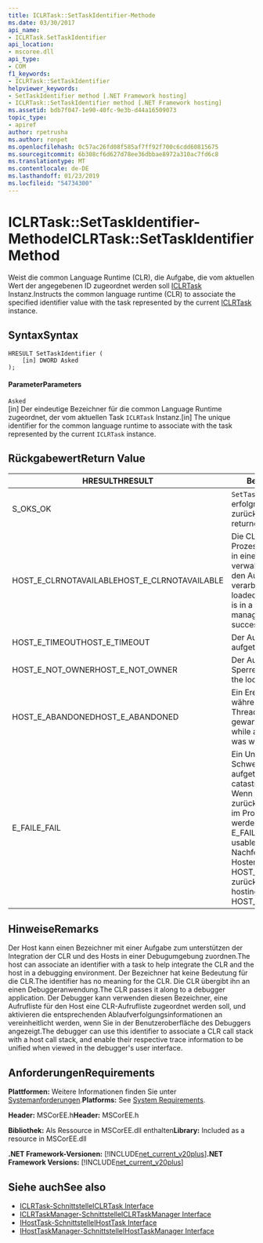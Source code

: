 ```yaml
---
title: ICLRTask::SetTaskIdentifier-Methode
ms.date: 03/30/2017
api_name:
- ICLRTask.SetTaskIdentifier
api_location:
- mscoree.dll
api_type:
- COM
f1_keywords:
- ICLRTask::SetTaskIdentifier
helpviewer_keywords:
- SetTaskIdentifier method [.NET Framework hosting]
- ICLRTask::SetTaskIdentifier method [.NET Framework hosting]
ms.assetid: bdb7f047-1e90-40fc-9e3b-d44a16509073
topic_type:
- apiref
author: rpetrusha
ms.author: ronpet
ms.openlocfilehash: 0c57ac26fd08f585af7ff92f700c6cdd60815675
ms.sourcegitcommit: 6b308cf6d627d78ee36dbbae8972a310ac7fd6c8
ms.translationtype: MT
ms.contentlocale: de-DE
ms.lasthandoff: 01/23/2019
ms.locfileid: "54734300"
---
```

# <a name="iclrtasksettaskidentifier-method"></a><span data-ttu-id="d0e19-102">ICLRTask::SetTaskIdentifier-Methode</span><span class="sxs-lookup"><span data-stu-id="d0e19-102">ICLRTask::SetTaskIdentifier Method</span></span>
<span data-ttu-id="d0e19-103">Weist die common Language Runtime (CLR), die Aufgabe, die vom aktuellen Wert der angegebenen ID zugeordnet werden soll [ICLRTask](../../../../docs/framework/unmanaged-api/hosting/iclrtask-interface.md) Instanz.</span><span class="sxs-lookup"><span data-stu-id="d0e19-103">Instructs the common language runtime (CLR) to associate the specified identifier value with the task represented by the current [ICLRTask](../../../../docs/framework/unmanaged-api/hosting/iclrtask-interface.md) instance.</span></span>  
  
## <a name="syntax"></a><span data-ttu-id="d0e19-104">Syntax</span><span class="sxs-lookup"><span data-stu-id="d0e19-104">Syntax</span></span>  
  
```  
HRESULT SetTaskIdentifier (  
    [in] DWORD Asked  
);  
```  
  
#### <a name="parameters"></a><span data-ttu-id="d0e19-105">Parameter</span><span class="sxs-lookup"><span data-stu-id="d0e19-105">Parameters</span></span>  
 `Asked`  
 <span data-ttu-id="d0e19-106">[in] Der eindeutige Bezeichner für die common Language Runtime zugeordnet, der vom aktuellen Task `ICLRTask` Instanz.</span><span class="sxs-lookup"><span data-stu-id="d0e19-106">[in] The unique identifier for the common language runtime to associate with the task represented by the current `ICLRTask` instance.</span></span>  
  
## <a name="return-value"></a><span data-ttu-id="d0e19-107">Rückgabewert</span><span class="sxs-lookup"><span data-stu-id="d0e19-107">Return Value</span></span>  
  
|<span data-ttu-id="d0e19-108">HRESULT</span><span class="sxs-lookup"><span data-stu-id="d0e19-108">HRESULT</span></span>|<span data-ttu-id="d0e19-109">Beschreibung</span><span class="sxs-lookup"><span data-stu-id="d0e19-109">Description</span></span>|  
|-------------|-----------------|  
|<span data-ttu-id="d0e19-110">S_OK</span><span class="sxs-lookup"><span data-stu-id="d0e19-110">S_OK</span></span>|<span data-ttu-id="d0e19-111">`SetTaskIdentifier` wurde erfolgreich zurückgegeben.</span><span class="sxs-lookup"><span data-stu-id="d0e19-111">`SetTaskIdentifier` returned successfully.</span></span>|  
|<span data-ttu-id="d0e19-112">HOST_E_CLRNOTAVAILABLE</span><span class="sxs-lookup"><span data-stu-id="d0e19-112">HOST_E_CLRNOTAVAILABLE</span></span>|<span data-ttu-id="d0e19-113">Die CLR wurde nicht in einen Prozess geladen und befindet sich in einem Zustand, in dem nicht verwalteten Code ausführen oder den Aufruf erfolgreich zu verarbeiten.</span><span class="sxs-lookup"><span data-stu-id="d0e19-113">The CLR has not been loaded into a process, or the CLR is in a state in which it cannot run managed code or process the call successfully.</span></span>|  
|<span data-ttu-id="d0e19-114">HOST_E_TIMEOUT</span><span class="sxs-lookup"><span data-stu-id="d0e19-114">HOST_E_TIMEOUT</span></span>|<span data-ttu-id="d0e19-115">Der Aufruf ist ein Timeout aufgetreten.</span><span class="sxs-lookup"><span data-stu-id="d0e19-115">The call timed out.</span></span>|  
|<span data-ttu-id="d0e19-116">HOST_E_NOT_OWNER</span><span class="sxs-lookup"><span data-stu-id="d0e19-116">HOST_E_NOT_OWNER</span></span>|<span data-ttu-id="d0e19-117">Der Aufrufer ist nicht Besitzer der Sperre.</span><span class="sxs-lookup"><span data-stu-id="d0e19-117">The caller does not own the lock.</span></span>|  
|<span data-ttu-id="d0e19-118">HOST_E_ABANDONED</span><span class="sxs-lookup"><span data-stu-id="d0e19-118">HOST_E_ABANDONED</span></span>|<span data-ttu-id="d0e19-119">Ein Ereignis wurde abgebrochen, während sich der blockierte Thread oder eine Fiber darauf gewartet.</span><span class="sxs-lookup"><span data-stu-id="d0e19-119">An event was canceled while a blocked thread or fiber was waiting on it.</span></span>|  
|<span data-ttu-id="d0e19-120">E_FAIL</span><span class="sxs-lookup"><span data-stu-id="d0e19-120">E_FAIL</span></span>|<span data-ttu-id="d0e19-121">Ein Unbekannter Schwerwiegender Fehler ist aufgetreten.</span><span class="sxs-lookup"><span data-stu-id="d0e19-121">An unknown catastrophic failure occurred.</span></span> <span data-ttu-id="d0e19-122">Wenn eine Methode E_FAIL zurückgibt, ist die CLR nicht mehr im Prozess verwendet werden.</span><span class="sxs-lookup"><span data-stu-id="d0e19-122">When a method returns E_FAIL, the CLR is no longer usable within the process.</span></span> <span data-ttu-id="d0e19-123">Nachfolgende Aufrufe zum Hosten der Methoden HOST_E_CLRNOTAVAILABLE zurück.</span><span class="sxs-lookup"><span data-stu-id="d0e19-123">Subsequent calls to hosting methods return HOST_E_CLRNOTAVAILABLE.</span></span>|  
  
## <a name="remarks"></a><span data-ttu-id="d0e19-124">Hinweise</span><span class="sxs-lookup"><span data-stu-id="d0e19-124">Remarks</span></span>  
 <span data-ttu-id="d0e19-125">Der Host kann einen Bezeichner mit einer Aufgabe zum unterstützen der Integration der CLR und des Hosts in einer Debugumgebung zuordnen.</span><span class="sxs-lookup"><span data-stu-id="d0e19-125">The host can associate an identifier with a task to help integrate the CLR and the host in a debugging environment.</span></span> <span data-ttu-id="d0e19-126">Der Bezeichner hat keine Bedeutung für die CLR.</span><span class="sxs-lookup"><span data-stu-id="d0e19-126">The identifier has no meaning for the CLR.</span></span> <span data-ttu-id="d0e19-127">Die CLR übergibt ihn an einen Debuggeranwendung.</span><span class="sxs-lookup"><span data-stu-id="d0e19-127">The CLR passes it along to a debugger application.</span></span> <span data-ttu-id="d0e19-128">Der Debugger kann verwenden diesen Bezeichner, eine Aufrufliste für den Host eine CLR-Aufrufliste zugeordnet werden soll, und aktivieren die entsprechenden Ablaufverfolgungsinformationen an vereinheitlicht werden, wenn Sie in der Benutzeroberfläche des Debuggers angezeigt.</span><span class="sxs-lookup"><span data-stu-id="d0e19-128">The debugger can use this identifier to associate a CLR call stack with a host call stack, and enable their respective trace information to be unified when viewed in the debugger's user interface.</span></span>  
  
## <a name="requirements"></a><span data-ttu-id="d0e19-129">Anforderungen</span><span class="sxs-lookup"><span data-stu-id="d0e19-129">Requirements</span></span>  
 <span data-ttu-id="d0e19-130">**Plattformen:** Weitere Informationen finden Sie unter [Systemanforderungen](../../../../docs/framework/get-started/system-requirements.md).</span><span class="sxs-lookup"><span data-stu-id="d0e19-130">**Platforms:** See [System Requirements](../../../../docs/framework/get-started/system-requirements.md).</span></span>  
  
 <span data-ttu-id="d0e19-131">**Header:** MSCorEE.h</span><span class="sxs-lookup"><span data-stu-id="d0e19-131">**Header:** MSCorEE.h</span></span>  
  
 <span data-ttu-id="d0e19-132">**Bibliothek:** Als Ressource in MSCorEE.dll enthalten</span><span class="sxs-lookup"><span data-stu-id="d0e19-132">**Library:** Included as a resource in MSCorEE.dll</span></span>  
  
 <span data-ttu-id="d0e19-133">**.NET Framework-Versionen:** [!INCLUDE[net_current_v20plus](../../../../includes/net-current-v20plus-md.md)]</span><span class="sxs-lookup"><span data-stu-id="d0e19-133">**.NET Framework Versions:** [!INCLUDE[net_current_v20plus](../../../../includes/net-current-v20plus-md.md)]</span></span>  
  
## <a name="see-also"></a><span data-ttu-id="d0e19-134">Siehe auch</span><span class="sxs-lookup"><span data-stu-id="d0e19-134">See also</span></span>
- [<span data-ttu-id="d0e19-135">ICLRTask-Schnittstelle</span><span class="sxs-lookup"><span data-stu-id="d0e19-135">ICLRTask Interface</span></span>](../../../../docs/framework/unmanaged-api/hosting/iclrtask-interface.md)
- [<span data-ttu-id="d0e19-136">ICLRTaskManager-Schnittstelle</span><span class="sxs-lookup"><span data-stu-id="d0e19-136">ICLRTaskManager Interface</span></span>](../../../../docs/framework/unmanaged-api/hosting/iclrtaskmanager-interface.md)
- [<span data-ttu-id="d0e19-137">IHostTask-Schnittstelle</span><span class="sxs-lookup"><span data-stu-id="d0e19-137">IHostTask Interface</span></span>](../../../../docs/framework/unmanaged-api/hosting/ihosttask-interface.md)
- [<span data-ttu-id="d0e19-138">IHostTaskManager-Schnittstelle</span><span class="sxs-lookup"><span data-stu-id="d0e19-138">IHostTaskManager Interface</span></span>](../../../../docs/framework/unmanaged-api/hosting/ihosttaskmanager-interface.md)
